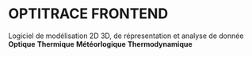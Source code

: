 # OPTITRACE FRONTEND

Logiciel de modélisation 2D 3D, de répresentation et analyse de donnée
**Optique**
**Thermique**
**Météorlogique**
**Thermodynamique**